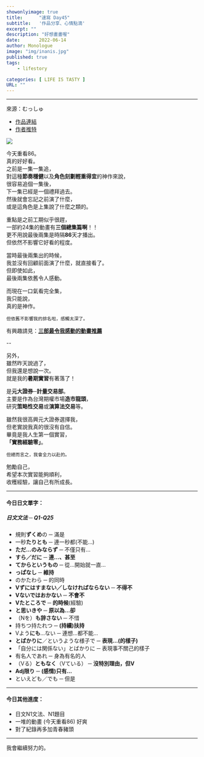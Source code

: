 ```yaml
---
showonlyimage: true
title:      "速寫 Day45"
subtitle:   '作品分享、心情點滴'
excerpt: ""
description: "好想畫畫喔"
date:       2022-06-14
author: Monologue    
image: "img/inanis.jpg"
published: true 
tags:
    - lifestory

categories: [ LIFE IS TASTY ]
URL: ""
---
```

***

來源：むっしゅ  
* [作品連結](https://www.pixiv.net/artworks/70212678)  
* [作者推特](https://twitter.com/omu001)  
  
![](/blog/sketch/d45-1.jpg)
  
今天重看86。  
真的好好看。  
之前是一集一集追，  
對這種**節奏穩健**以及**角色刻劃輕重得宜**的神作來說，  
很容易追個一集後，  
下一集已經是一個禮拜過去。  
然後就會忘記之前演了什麼，  
或是這角色是上集說了什麼之類的。  
  
重點是之前工期似乎很趕，  
一部約24集的動畫有**三個總集篇啊**！！  
更不用說最後兩集是時隔**86**天才播出。  
但依然不影響它好看的程度。  
  
當時最後兩集出的時候，  
我並沒有回顧前面演了什麼，就直接看了。  
但即使如此，  
最後兩集依舊令人感動。  
  
而現在一口氣看完全集，  
我只能說，  
真的是神作。  
  
`但依舊不影響我的排名啦，感觸太深了。`  
  
有興趣請見：[**三部最令我感動的動畫推薦**](/blog/post/2021-06-02-動畫推薦/)  
  
--  
  
另外，  
雖然昨天說過了，  
但我還是想說一次。  
就是我的**暑期實習**有著落了！  
  
是**元大證券─計量交易部**。  
主要是作為台灣期權市場**造市龍頭**，  
研究**策略性交易**或**演算法交易**等。  
  
雖然我很高興元大證券選擇我，  
但老實說我真的很沒有自信。  
畢竟是我人生第一個實習，  
**「實務經驗零」**。  
  
`但總而言之，我會全力以赴的。`  
  
勉勵自己，  
希望本次實習能夠順利，  
收穫經驗，讓自己有所成長。  
  
  
***
#### 今日日文單字：  
##### 日文文法 ─ Q1-Q25
* 規則**ずくめ**の ─ 滿是
* 一秒**たりとも** ─ 連一秒都(不能...)
* **ただ...のみならず** ─ 不僅只有...
* **すら／だに** ─ **連...、甚至**
* **てからというもの** ─ 從...開始就一直...
* **っぱなし** ─ **維持**
* のかたわら ─ 的同時
* **Vずにはすまない／しなければならない** ─ **不得不**
* **Vないではおかない** ─ **不會不**
* **Vたところで** ─ **的時候**(經驗)
* **と思いきや** ─ **原以為...卻**
* （Nを）**も辞さない** ─ 不惜
* 持ちつ持たれつ ─ **(持續)扶持**
* Vよう**にも**...ない ─ 連想...都不能...
* **とばかりに**／というような様子で ─ **表現...(的樣子)**
* 「自分には関係ない」とばかりに ─ 表現事不關己的樣子
* 有名人であれ ─ 身為有名的人
* （Vる）**ともなく**（Vている） ─ **沒特別理由，但V**
* **Adj限り** ─ **(感情)只有...**
* といえども／でも ─ 但是

***
#### 今日其他進度：  
* 日文N1文法、N1題目  
* 一堆的動畫 (今天重看86) 好爽  
* 對了紀錄再多加青春豬頭
  
***

我會繼續努力的。
<!--more-->
